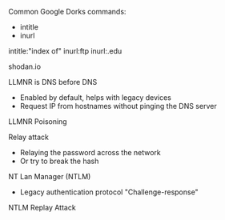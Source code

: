 Common Google Dorks commands:
- intitle
- inurl

intitle:"index of" inurl:ftp inurl:.edu

shodan.io


LLMNR is DNS before DNS
- Enabled by default, helps with legacy devices
- Request IP from hostnames without pinging the DNS server

LLMNR Poisoning

Relay attack
- Relaying the password across the network
- Or try to break the hash

NT Lan Manager (NTLM)
- Legacy authentication protocol
"Challenge-response"

NTLM Replay Attack



